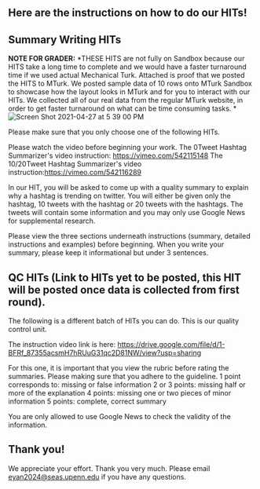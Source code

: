  

Here are the instructions on how to do our HITs!
---------------------------------------------------------------

Summary Writing HITs
---------------------------------------------------------------


**NOTE FOR GRADER:** *THESE HITS are not fully on Sandbox because our HITS take a long time to complete and we would have a faster turnaround time if we used actual Mechanical Turk. Attached is proof that we posted the HITS to MTurk. We posted sample data of 10 rows onto MTurk Sandbox to showcase how the layout looks in MTurk and for you to interact with our HITs. We collected all of our real data from the regular MTurk 
website, in order to get faster turnaround on what can be time consuming tasks. *
![Screen Shot 2021-04-27 at 5 39 00 PM](https://user-images.githubusercontent.com/54555764/116316444-f2bba100-a77f-11eb-8c9e-de4f2859b373.jpeg)


Please make sure that you only choose one of the following HITs.

Please watch the video before beginning your work.
The 0Tweet Hashtag Summarizer's video instruction: https://vimeo.com/542115148
The 10/20Tweet Hashtag Summarizer's video instruction:https://vimeo.com/542116289

In our HIT, you will be asked to come up with a quality summary to explain why a hashtag is trending on twitter. 
You will either be given only the hashtag, 10 tweets with the hashtag or 20 tweets with the hashtags. 
The tweets will contain some information and you may only use Google News for supplemental research. 

Please view the three sections underneath instructions (summary, detailed instructions and examples) before beginning. 
When you write your summary, please keep it informational but under 3 sentences. 

QC HITs (Link to HITs yet to be posted, this HIT will be posted once data is collected from first round).
---------------------------------------------------------------
The following is a different batch of HITs you can do. This is our quality control unit.

The instruction video link is here: https://drive.google.com/file/d/1-BFRf_87355acsmH7hRUuG31qc2D81NW/view?usp=sharing

For this one, it is important that you view the rubric before rating the summaries. Please making sure that you adhere to the guideline. 
1 point corresponds to: missing or false information
2 or 3 points: missing half or more of the explanation
4 points: missing one or two pieces of minor information
5 points: complete, correct summary

You are only allowed to use Google News to check the validity of the information.

Thank you!
---------------------------------------------------------------

We appreciate your effort. Thank you very much. 
Please email eyan2024@seas.upenn.edu if you have any questions. 
 
 
 
